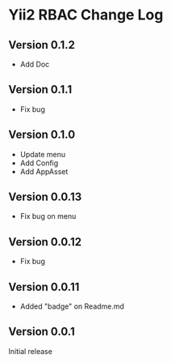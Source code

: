 Yii2 RBAC Change Log
====================

Version 0.1.2
--------------
- Add Doc

Version 0.1.1
--------------
- Fix bug

Version 0.1.0
--------------
- Update menu
- Add Config
- Add AppAsset

Version 0.0.13
--------------
- Fix bug on menu

Version 0.0.12
--------------
- Fix bug

Version 0.0.11
--------------
- Added "badge" on Readme.md

Version 0.0.1
-------------
Initial release